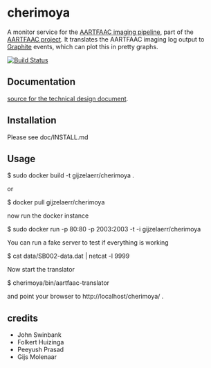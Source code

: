 cherimoya
=========

A monitor service for the
[AARTFAAC imaging pipeline](https://github.com/aartfaac/imaging),
part of the [AARTFAAC project](http://www.aartfaac.org/). It translates the
AARTFAAC imaging log output to [Graphite](http://graphite.readthedocs.org/)
events, which can plot this in pretty graphs.

[![Build Status](https://travis-ci.org/gijzelaerr/cherimoya.png)](https://travis-ci.org/gijzelaerr/cherimoya)

Documentation
-------------

[source for the technical design document](https://github.com/aartfaac/docs/tree/master/reports/imaging/monitoring).

Installation
------------

Please see doc/INSTALL.md

Usage
-----

 $ sudo docker build -t gijzelaerr/cherimoya .

or

 $ docker pull  gijzelaerr/cherimoya

now run the docker instance

 $ sudo docker run -p 80:80 -p 2003:2003 -t -i gijzelaerr/cherimoya

You can run a fake server to test if everything is working

 $ cat data/SB002-data.dat | netcat -l 9999

Now start the translator

 $ cherimoya/bin/aartfaac-translator

and point your browser to http://localhost/cherimoya/ .


credits
-------

 * John Swinbank
 * Folkert Huizinga
 * Peeyush Prasad
 * Gijs Molenaar

